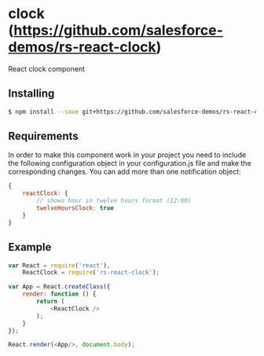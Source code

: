 # clock (https://github.com/salesforce-demos/rs-react-clock)

React clock component

## Installing

```bash
$ npm install --save git+https://github.com/salesforce-demos/rs-react-clock.git
```

## Requirements

In order to make this component work in your project you need to include the
following configuration object in your configuration.js file and make the
corresponding changes. You can add more than
one notification object:

```js
{
    reactClock: {
        // shows hour in twelve hours format (12:00)
        twelveHoursClock: true
    }
}
```

## Example

```js
var React = require('react'),
    ReactClock = require('rs-react-clock');

var App = React.createClass({
    render: function () {
        return (
            <ReactClock />
        );
    }
});

React.render(<App/>, document.body);
```

